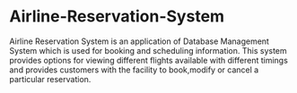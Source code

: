 # Airline-Reservation-System
Airline Reservation System is an application of Database Management System which is used for booking and scheduling information. This system provides options for viewing different flights available with different timings and provides customers with the facility to book,modify or cancel a particular reservation.
